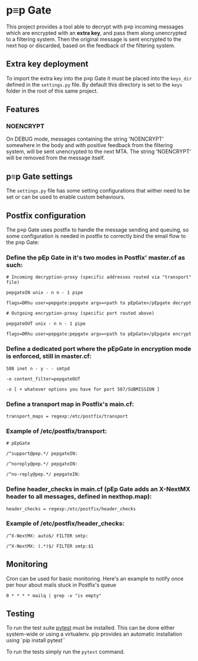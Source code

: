 # p≡p Gate
This project provides a tool able to decrypt with p≡p incoming messages which are encrypted with an **extra key**, and pass them along unencrypted to a filtering system. Then the original message is sent encrypted to the next hop or discarded, based on the feedback of the filtering system.

## Extra key deployment
To import the extra key into the p≡p Gate it must be placed into the `keys_dir` defined in the `settings.py` file.
By default this directory is set to the `keys` folder in the root of this same project.

## Features
### NOENCRYPT
On DEBUG mode, messages containing the string 'NOENCRYPT' somewhere in the body and with positive feedback from the filtering system, will be sent unencrypted to the next MTA. The string 'NOENCRYPT' will be removed from the message itself.

## p≡p Gate settings
The `settings.py` file has some setting configurations that wither need to be set or can be used to enable custom behaviours.

## Postfix configuration
The p≡p Gate uses postfix to handle the message sending and queuing, so some configuration is needed in postfix to correctly bind the email flow to the p≡p Gate:

### Define the pEp Gate in it's two modes in Postfix' master.cf as such:

```
# Incoming decryption-proxy (specific addresses routed via "transport" file)

pepgateIN unix - n n - 1 pipe

flags=DRhu user=pepgate:pepgate argv=<path to pEpGate>/pEpgate decrypt

# Outgoing encryption-proxy (specific port routed above)

pepgateOUT unix - n n - 1 pipe

flags=DRhu user=pepgate:pepgate argv=<path to pEpGate>/pEpgate encrypt
```


### Define a dedicated port where the pEpGate in encryption mode is enforced, still in master.cf:

  ```
588 inet n - y - - smtpd

-o content_filter=pepgateOUT

-o [ + whatever options you have for port 587/SUBMISSION ]
  ````

### Define a transport map in Postfix's main.cf:

```
transport_maps = regexp:/etc/postfix/transport
```


### Example of /etc/postfix/transport:

  ```
# pEpGate

/^support@pep.*/ pepgateIN:

/^noreply@pep.*/ pepgateIN:

/^no-reply@pep.*/ pepgateIN:

  ```

### Define header_checks in main.cf (pEp Gate adds an X-NextMX header to all messages, defined in nexthop.map):

 ```
header_checks = regexp:/etc/postfix/header_checks
```

### Example of /etc/postfix/header_checks:

```
/^X-NextMX: auto$/ FILTER smtp:

/^X-NextMX: (.*)$/ FILTER smtp:$1
```

  ## Monitoring

Cron can be used for basic monitoring. Here's an example to notify once per hour about mails stuck in Postfix's queue

```
0 * * * * mailq | grep -v "is empty"
```

## Testing
To run the test suite [pytest](https://docs.pytest.org/) must be installed. This can be done either system-wide or using a virtualenv. pip provides an automatic installation using `pip install pytest``

To run the tests simply run the `pytest` command.
